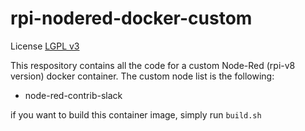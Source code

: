 # rpi-nodered-docker-custom

License [LGPL v3](https://github.com/xjuery/rpi-nodered-docker-custom/blob/master/LICENSE)

This respository contains all the code for a custom Node-Red (rpi-v8 version) docker container.
The custom node list is the following:
- node-red-contrib-slack

if you want to build this container image, simply run `build.sh`

